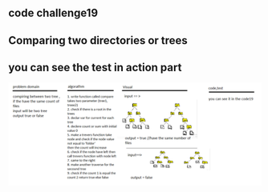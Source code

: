 ## code challenge19

## Comparing two  directories or trees 

## you can see the test in action part 

![](../imges/code19.png)